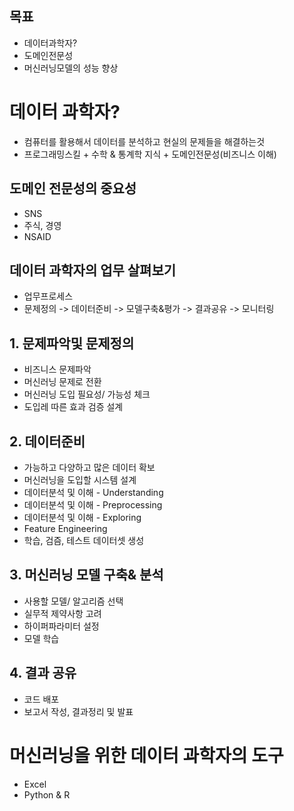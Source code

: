 ## 목표
- 데이터과학자?
- 도메인전문성
- 머신러닝모델의 성능 향상

# 데이터 과학자?
- 컴퓨터를 활용해서 데이터를 분석하고 현실의 문제들을 해결하는것
- 프로그래밍스킬 + 수학 & 통계학 지식 + 도메인전문성(비즈니스 이해)

## 도메인 전문성의 중요성
- SNS
- 주식, 경영
- NSAID

## 데이터 과학자의 업무 살펴보기
- 업무프로세스
- 문제정의 -> 데이터준비 -> 모델구축&평가 -> 결과공유 -> 모니터링

## 1. 문제파악및 문제정의
- 비즈니스 문제파악
- 머신러닝 문제로 전환
- 머신러닝 도입 필요성/ 가능성 체크
- 도입레 따른 효과 검증 설계

## 2. 데이터준비
- 가능하고 다양하고 많은 데이터 확보
- 머신러닝을 도입할 시스템 설계
- 데이터분석 및 이해 - Understanding
- 데이터분석 및 이해 - Preprocessing
- 데이터분석 및 이해 - Exploring
- Feature Engineering
- 학습, 검즘, 테스트 데이터셋 생성

## 3. 머신러닝 모델 구축& 분석
- 사용할 모델/ 알고리즘 선택
- 실무적 제약사항 고려
- 하이퍼파라미터 설정
- 모델 학습

## 4. 결과 공유
- 코드 배포
- 보고서 작성, 결과정리 및 발표

# 머신러닝을 위한 데이터 과학자의 도구
- Excel
- Python & R